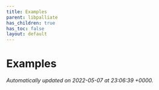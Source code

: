 ```yaml
---
title: Examples
parent: libpalliate
has_children: true
has_toc: false
layout: default
---
```


# Examples








_Automatically updated on 2022-05-07 at 23:06:39 +0000._
